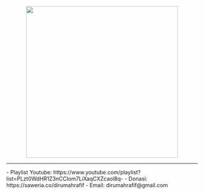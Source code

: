 <p align="center"><a href="https://laravel.com" target="_blank"><img src="https://raw.githubusercontent.com/laravel/art/master/logo-lockup/5%20SVG/2%20CMYK/1%20Full%20Color/laravel-logolockup-cmyk-red.svg" width="400"></a></p>
<hr>
- Playlist Youtube: https://www.youtube.com/playlist?list=PLzt0WdHR1Z3nCCIom7LiXaqCXZcaol8q-
- Donasi: https://saweria.co/dirumahrafif
- Email: dirumahrafif@gmail.com
